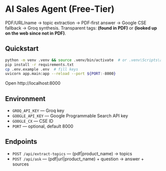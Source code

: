 # AI Sales Agent (Free‑Tier)

PDF/URL/name → topic extraction → PDF‑first answer → Google CSE fallback → Groq synthesis.
Transparent tags: **(found in PDF)** or **(looked up on the web since not in PDF)**.

## Quickstart
```bash
python -m venv .venv && source .venv/bin/activate  # or .venv\Scripts\activate on Windows
pip install -r requirements.txt
cp .env.example .env  # fill keys
uvicorn app.main:app --reload --port ${PORT:-8000}
```

Open http://localhost:8000

## Environment
- `GROQ_API_KEY` — Groq key
- `GOOGLE_API_KEY` — Google Programmable Search API key
- `GOOGLE_CX` — CSE ID
- `PORT` — optional, default 8000

## Endpoints
- `POST /api/extract-topics` — (pdf|product_name) → topics
- `POST /api/ask` — (pdf|url|product_name) + question → answer + sources
